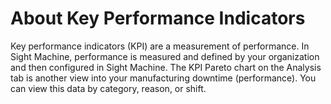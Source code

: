 # About Key Performance Indicators
 
 Key performance indicators (KPI) are a measurement of performance. In Sight Machine, performance is measured and defined by your organization and then configured in Sight Machine. The KPI Pareto chart on the Analysis tab is another view into your manufacturing downtime (performance). You can view this data by category, reason, or shift.